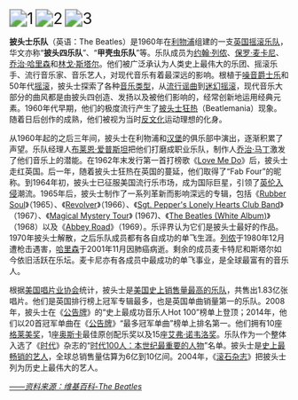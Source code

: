 <img src="https://pic4.zhimg.com/v2-be78d814f9208b92bfe445c41a484f73_b.png" alt="1" style="zoom:200%;" />

<img src="https://pic4.zhimg.com/v2-b3785f2db3b69d838e6067f34162fcb3_b.png" alt="2" style="zoom:200%;" />

<img src="https://pic3.zhimg.com/v2-5cbb82c5afa8ca92b35b09266964b0fe_b.png" alt="3" style="zoom:200%;" />

**披头士乐队**（英语：The Beatles）是1960年在[利物浦](https://zh.wikipedia.org/wiki/利物浦)组建的一支[英国](https://zh.wikipedia.org/wiki/英国)[摇滚](https://zh.wikipedia.org/wiki/摇滚乐)[乐队](https://zh.wikipedia.org/wiki/流行樂團)，华文亦称“**披头四乐队**”、“**甲壳虫乐队**”等。乐队成员为[约翰·列侬](https://zh.wikipedia.org/wiki/约翰·列侬)、[保罗·麦卡尼](https://zh.wikipedia.org/wiki/保羅·麥卡尼)、[乔治·哈里森](https://zh.wikipedia.org/wiki/乔治·哈里森)和[林戈·斯塔尔](https://zh.wikipedia.org/wiki/林戈·斯塔尔)。他们被广泛承认为人类史上最伟大的乐团、摇滚乐手、流行音乐家、音乐艺人，对现代音乐有着最深远的影响。根植于[噪音爵士乐](https://zh.wikipedia.org/wiki/噪音爵士乐)和50年代[摇滚](https://zh.wikipedia.org/wiki/摇滚)，披头士探索了各种[音乐类型](https://zh.wikipedia.org/wiki/音乐类型)，从[流行](https://zh.wikipedia.org/wiki/流行音乐)[谣曲](https://zh.wikipedia.org/wiki/谣曲)到[迷幻摇滚](https://zh.wikipedia.org/wiki/迷幻搖滾)，现代音乐大部分的曲风都是由披头四创造、发扬以及被他们影响的，经常创新地运用经典元素。1960年代早期，他们的极度流行产生了[披头士狂热](https://zh.wikipedia.org/wiki/披头士狂热)（Beatlemania）现象。随着日后创作的成熟，他们被视为当时[反文化](https://zh.wikipedia.org/wiki/反文化)运动理想的化身。

从1960年起的之后三年间，披头士在利物浦和[汉堡](https://zh.wikipedia.org/wiki/汉堡)的俱乐部中演出，逐渐积累了声望。乐队经理人[布莱恩·爱普斯坦](https://zh.wikipedia.org/wiki/布萊恩·愛普斯坦)把他们打磨成职业乐队，制作人[乔治·马丁](https://zh.wikipedia.org/wiki/乔治·马丁)激发了他们音乐上的潜能。在1962年末发行第一首打榜歌《[Love Me Do](https://zh.wikipedia.org/wiki/Love_Me_Do)》后，披头士走红英国。后一年，随着披头士狂热在英国的蔓延，他们取得了“Fab Four”的昵称。到1964年初，披头士已征服美国流行乐市场，成为国际巨星，引领了[英伦入侵](https://zh.wikipedia.org/wiki/英倫入侵)潮流。1965年后，披头士制作了一系列革新而影响深远的专辑，包括《[Rubber Soul](https://zh.wikipedia.org/wiki/Rubber_Soul)》（1965）、《[Revolver](https://zh.wikipedia.org/wiki/Revolver)》（1966）、《[Sgt. Pepper's Lonely Hearts Club Band](https://zh.wikipedia.org/wiki/Sgt._Pepper's_Lonely_Hearts_Club_Band)》（1967）、《[Magical Mystery Tour](https://zh.wikipedia.org/wiki/Magical_Mystery_Tour)》 (1967)、《[The Beatles (White Album)](https://zh.wikipedia.org/wiki/The_Beatles_(专辑))》（1968）以及《[Abbey Road](https://zh.wikipedia.org/wiki/Abbey_Road)》（1969）。乐评界认为它们是披头士最好的作品。1970年披头士解散，之后乐队成员都有各自成功的单飞生涯。[列侬](https://zh.wikipedia.org/wiki/约翰·列侬)于1980年12月遭枪击遇害，[哈里森](https://zh.wikipedia.org/wiki/乔治·哈里森)于2001年11月因肺癌病逝。剩余的成员麦卡特尼和斯塔尔如今依旧活跃在乐坛。麦卡尼亦有各成员中最成功的单飞事业，是全球最富有的音乐人。

根据[美国唱片业协会](https://zh.wikipedia.org/wiki/美國唱片業協會)统计，披头士是[美国史上销售量最高的乐队](https://zh.wikipedia.org/wiki/美国史上销售量最高的乐队)，共售出1.83亿张唱片。他们是英国排行榜上冠军专辑最多，也是英国单曲销量第一的乐队。2008年，披头士在《[公告牌](https://zh.wikipedia.org/wiki/告示牌_(雜誌))》的“史上最成功音乐人Hot 100”榜单上登顶；2014年，他们以20首冠军单曲在《[公告牌](https://zh.wikipedia.org/wiki/告示牌_(雜誌))》“最多冠军单曲”榜单上排名第一。他们拥有10座[格莱美奖](https://zh.wikipedia.org/wiki/格萊美獎)，1座[奥斯卡](https://zh.wikipedia.org/wiki/奥斯卡奖)最佳原创配乐奖以及15座[艾弗·诺韦洛奖](https://zh.wikipedia.org/wiki/艾弗·诺韦洛奖)。乐队作为一个整体入选了《[时代](https://zh.wikipedia.org/wiki/时代杂志)》杂志的“[时代100人：本世纪最重要的人物](https://zh.wikipedia.org/wiki/时代100人：本世纪最重要的人物)”名单。披头士是[史上最畅销的艺人](https://zh.wikipedia.org/wiki/畅销音乐艺人列表)，全球总销售量估算为6亿到10亿间。2004年，《[滚石杂志](https://zh.wikipedia.org/wiki/滾石雜誌)》把披头士列为历史上最伟大的艺人。

*[——资料来源：维基百科-The Beatles](https://w.wiki/4MWU)*